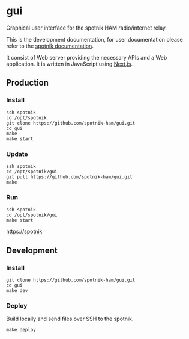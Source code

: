 # gui

Graphical user interface for the spotnik HAM radio/internet relay.

This is the development documentation, for user documentation please refer to the [spotnik documentation]('http://www.spotnik.org').

It consist of Web server providing the necessary APIs and a Web application.
It is written in JavaScript using [Next.js](https://github.com/zeit/next.js).

## Production

### Install

```
ssh spotnik
cd /opt/spotnik
git clone https://github.com/spotnik-ham/gui.git
cd gui
make
make start
```

### Update

```
ssh spotnik
cd /opt/spotnik/gui
git pull https://github.com/spotnik-ham/gui.git
make
```

### Run

```
ssh spotnik
cd /opt/spotnik/gui
make start
```

[https://spotnik](https://spotnik)

## Development

### Install

```
git clone https://github.com/spotnik-ham/gui.git
cd gui
make dev
```

### Deploy

Build locally and send files over SSH to the spotnik.

```
make deploy
```
